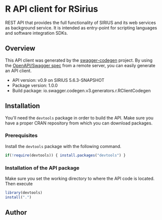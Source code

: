 # R API client for RSirius

REST API that provides the full functionality of SIRIUS and its web services as background service. It is intended as entry-point for scripting languages and software integration SDKs.

## Overview
This API client was generated by the [swagger-codegen](https://github.com/swagger-api/swagger-codegen) project. By using the [OpenAPI/Swagger spec](https://github.com/swagger-api/swagger-spec) from a remote server, you can easily generate an API client.

- API version: v0.9 on SIRIUS 5.6.3-SNAPSHOT
- Package version: 1.0.0
- Build package: io.swagger.codegen.v3.generators.r.RClientCodegen

## Installation
You'll need the `devtools` package in order to build the API.
Make sure you have a proper CRAN repository from which you can download packages.

### Prerequisites
Install the `devtools` package with the following command.
```R
if(!require(devtools)) { install.packages("devtools") }
```

### Installation of the API package
Make sure you set the working directory to where the API code is located.
Then execute
```R
library(devtools)
install(".")
```

## Author


